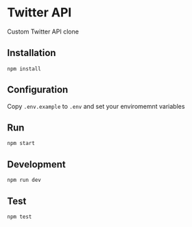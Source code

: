 # Twitter API

Custom Twitter API clone

## Installation

`npm install`

## Configuration

Copy `.env.example` to `.env` and set your enviromemnt variables

## Run

`npm start`

## Development

`npm run dev`

## Test

`npm test`

